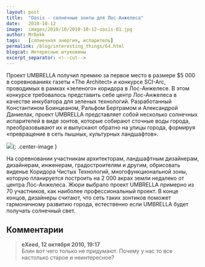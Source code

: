```yaml
---
layout: post
title:  "Oasis - солнечные зонты для Лос-Анжелеса"
date:   2010-10-12
image:  images/2010/10/2010-10-12-oasis-01.jpg
author: MrDekk
tags:   [солнечная энергия, испаритель]
permalink: /blog/interesting_things/64.html
blogcat: Интересные штуковины
excerpt_separator: <!--cut-->
---
```


Проект UMBRELLA получил премию за первое место в размере $5 000 в соревнованиях газеты «The Architect» и конкурсе SCI-Arc, проводимых в рамках «зеленого» коридора в Лос-Анжелесе. В этом конкурсе требовалось представить себе центр Лос-Анжелеса в качестве инкубатора для зеленых технологий. Разработанный Константином Боинцеаном, Ральфом Бертрамом и Александрой Даниелак, проект UMBRELLA представляет собой несколько солнечных испарителей в виде зонтов, которые собирают сточные воды города, преобразовывают их и выпускают обратно на улицы города, формируя «превращение в сеть пышных, культурных ландшафтов».

<!--cut-->

![]({{site.baseurl}}/images/2010/10/2010-10-12-oasis-02.jpg){: .center-image }

На соревновании участникам архитекторам, ландшафтным дизайнерам, дизайнерам, инженерам, градостроителям и другим, обрисовать виденье Коридора Чистых Технологий, многофункциональной зоны, которую планируется построить на 2 000 акрах земли недалеко от центра Лос-Анжелеса. Жюри выбрало проект UMBRELLA примерно из 70 участников, как наиболее профессиональный проект. В конце концов, дизайнеры считают, что сеть таких зонтиков поможет гармоничному развитию города, естественно если UMBRELLA будет получать солнечный свет.

## Комментарии

> **eXeed, 12 октября 2010, 19:17**  
> Блин вот чего только не придумают. Почему у нас то все настолько старое и неинтересное?

